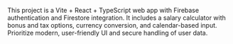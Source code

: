 <!-- Use this file to provide workspace-specific custom instructions to Copilot. For more details, visit https://code.visualstudio.com/docs/copilot/copilot-customization#_use-a-githubcopilotinstructionsmd-file -->

This project is a Vite + React + TypeScript web app with Firebase authentication and Firestore integration. It includes a salary calculator with bonus and tax options, currency conversion, and calendar-based input. Prioritize modern, user-friendly UI and secure handling of user data.
